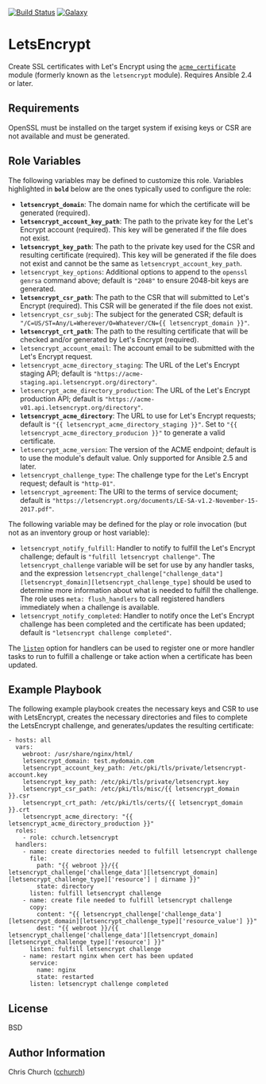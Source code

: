 [![Build Status](http://img.shields.io/travis/cchurch/ansible-role-letsencrypt.svg)](https://travis-ci.org/cchurch/ansible-role-letsencrypt)
[![Galaxy](http://img.shields.io/badge/galaxy-cchurch.letsencrypt-blue.svg)](https://galaxy.ansible.com/cchurch/letsencrypt/)

LetsEncrypt
===========

Create SSL certificates with Let's Encrypt using the
[`acme_certificate`](https://docs.ansible.com/ansible/latest/modules/acme_certificate_module.html)
module (formerly known as the `letsencrypt` module). Requires Ansible 2.4 or later.

Requirements
------------

OpenSSL must be installed on the target system if exising keys or CSR are not
available and must be generated.

Role Variables
--------------

The following variables may be defined to customize this role. Variables
highlighted in **`bold`** below are the ones typically used to configure the
role:

- **`letsencrypt_domain`**: The domain name for which the certificate will be
  generated (required).
- **`letsencrypt_account_key_path`**: The path to the private key for the Let's
  Encrypt account (required). This key will be generated if the file does not
  exist.
- **`letsencrypt_key_path`**: The path to the private key used for the CSR and
  resulting certificate (required). This key will be generated if the file does
  not exist and cannot be the same as `letsencrypt_account_key_path`.
- `letsencrypt_key_options`: Additional options to append to the
  `openssl genrsa` command above; default is `"2048"` to ensure 2048-bit keys
  are generated.
- **`letsencrypt_csr_path`**: The path to the CSR that will submitted to Let's
  Encrypt (required). This CSR will be generated if the file does not exist.
- `letsencrypt_csr_subj`: The subject for the generated CSR; default is
  `"/C=US/ST=Any/L=Wherever/O=Whatever/CN={{ letsencrypt_domain }}"`.
- **`letsencrypt_crt_path`**: The path to the resulting certificate that will be
  checked and/or generated by Let's Encrypt (required).
- `letsencrypt_account_email`: The account email to be submitted with the Let's
  Encrypt request.
- `letsencrypt_acme_directory_staging`: The URL of the Let's Encrypt staging
  API; default is `"https://acme-staging.api.letsencrypt.org/directory"`.
- `letsencrypt_acme_directory_production`: The URL of the Let's Encrypt
  production API; default is `"https://acme-v01.api.letsencrypt.org/directory"`.
- **`letsencrypt_acme_directory`**: The URL to use for Let's Encrypt requests;
  default is `"{{ letsencrypt_acme_directory_staging }}"`. Set to
  `"{{ letsencrypt_acme_directory_producion }}"` to generate a valid certificate.
- `letsencrypt_acme_version`: The version of the ACME endpoint; default is to
  use the module's default value. Only supported for Ansible 2.5 and later.
- `letsencrypt_challenge_type`: The challenge type for the Let's Encrypt
  request; default is `"http-01"`.
- `letsencrypt_agreement`: The URI to the terms of service document; default is
  `"https://letsencrypt.org/documents/LE-SA-v1.2-November-15-2017.pdf"`.

The following variable may be defined for the play or role invocation (but not
as an inventory group or host variable):

- `letsencrypt_notify_fulfill`: Handler to notify to fulfill the Let's Encrypt
  challenge; default is `"fulfill letsencrypt challenge"`. The
  `letsencrypt_challenge` variable will be set for use by any handler tasks, and
  the expression
  `letsencrypt_challenge["challenge_data"][letsencrypt_domain][letsencrypt_challenge_type]`
  should be used to determine more information about what is needed to fulfill
  the challenge. The role uses `meta: flush_handlers` to call registered
  handlers immediately when a challenge is available.
- `letsencrypt_notify_completed`: Handler to notify once the Let's Encrypt
  challenge has been completed and the certificate has been updated; default is
  `"letsencrypt challenge completed"`.

The [`listen`](http://docs.ansible.com/ansible/latest/playbooks_intro.html#handlers-running-operations-on-change)
option for handlers can be used to register one or more handler tasks to run to
fulfill a challenge or take action when a certificate has been updated.

Example Playbook
----------------

The following example playbook creates the necessary keys and CSR to use with
LetsEncrypt, creates the necessary directories and files to complete the
LetsEncrypt challenge, and generates/updates the resulting certificate:

    - hosts: all
      vars:
        webroot: /usr/share/nginx/html/
        letsencrypt_domain: test.mydomain.com
        letsencrypt_account_key_path: /etc/pki/tls/private/letsencrypt-account.key
        letsencrypt_key_path: /etc/pki/tls/private/letsencrypt.key
        letsencrypt_csr_path: /etc/pki/tls/misc/{{ letsencrypt_domain }}.csr
        letsencrypt_crt_path: /etc/pki/tls/certs/{{ letsencrypt_domain }}.crt
        letsencrypt_acme_directory: "{{ letsencrypt_acme_directory_production }}"
      roles:
        - role: cchurch.letsencrypt
      handlers:
        - name: create directories needed to fulfill letsencrypt challenge
          file:
            path: "{{ webroot }}/{{ letsencrypt_challenge['challenge_data'][letsencrypt_domain][letsencrypt_challenge_type]['resource'] | dirname }}"
            state: directory
          listen: fulfill letsencrypt challenge
        - name: create file needed to fulfill letsencrypt challenge
          copy:
            content: "{{ letsencrypt_challenge['challenge_data'][letsencrypt_domain][letsencrypt_challenge_type]['resource_value'] }}"
            dest: "{{ webroot }}/{{ letsencrypt_challenge['challenge_data'][letsencrypt_domain][letsencrypt_challenge_type]['resource'] }}"
          listen: fulfill letsencrypt challenge
        - name: restart nginx when cert has been updated
          service:
            name: nginx
            state: restarted
          listen: letsencrypt challenge completed

License
-------

BSD

Author Information
------------------

Chris Church ([cchurch](https://github.com/cchurch))
